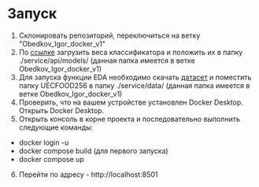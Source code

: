 # Запуск

1. Склонировать репозиторий, переключиться на ветку "Obedkov_Igor_docker_v1"
2. По [ссылке](https://drive.google.com/file/d/1N4Qy6LwOzENtHG8QdCQbBKlpSDVbCjZL/view?usp=sharing) загрузить веса классификатора и положить их в папку ./service/api/models/ (данная папка имеется в ветке Obedkov_Igor_docker_v1)
3. Для запуска функции EDA необходимо скачать [датасет](http://foodcam.mobi/dataset256.zip) и поместить папку UECFOOD256 в папку ./service/data/ (данная папка имеется в ветке Obedkov_Igor_docker_v1)
4. Проверить, что на вашем устройстве установлен Docker Desktop. Открыть Docker Desktop.
5. Открыть консоль в корне проекта и последовательно выполнить следующие команды:
* docker login -u <username>
* docker compose build (для первого запуска)
* docker compose up
6. Перейти по адресу - http://localhost:8501
